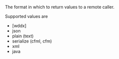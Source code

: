 The format in which to return values to a remote caller.

Supported values are 

- [wddx] 
- json 
- plain (text) 
- serialize (cfml, cfm) 
- xml
- java
